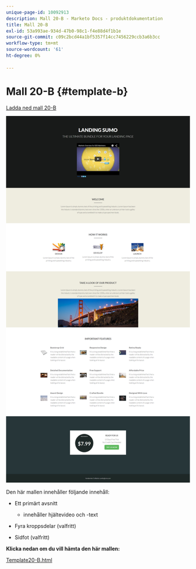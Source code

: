 ```yaml
---
unique-page-id: 10092913
description: Mall 20-B - Marketo Docs - produktdokumentation
title: Mall 20-B
exl-id: 53a993ae-934d-47b0-98c1-f4e88d4f1b1e
source-git-commit: c09c2bcd44a1bf5357f14cc7456229ccb3a6b3cc
workflow-type: tm+mt
source-wordcount: '61'
ht-degree: 0%

---
```


# Mall 20-B {#template-b}

[Ladda ned mall 20-B](https://docs.marketo.com/download/attachments/10092913/template-20b.html?version=1&amp;modificationdate=1441750700000&amp;api=v2)

![](assets/template-20b.png)

Den här mallen innehåller följande innehåll:

* Ett primärt avsnitt

   * innehåller hjältevideo och -text

* Fyra kroppsdelar (valfritt)
* Sidfot (valfritt)

**Klicka nedan om du vill hämta den här mallen:**

[Template20-B.html](https://docs.marketo.com/download/attachments/10092913/template-20b.html?version=1&amp;modificationdate=1441750700000&amp;api=v2)
